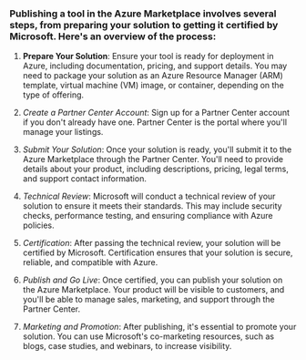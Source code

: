 ### Publishing a tool in the Azure Marketplace involves several steps, from preparing your solution to getting it certified by Microsoft. Here's an overview of the process:

1. **Prepare Your Solution**: Ensure your tool is ready for deployment in Azure, including documentation, pricing, and support details. You may need to package your solution as an Azure Resource Manager (ARM) template, virtual machine (VM) image, or container, depending on the type of offering.

2. *Create a Partner Center Account*: Sign up for a Partner Center account if you don't already have one. Partner Center is the portal where you'll manage your listings.

3. *Submit Your Solution*: Once your solution is ready, you'll submit it to the Azure Marketplace through the Partner Center. You'll need to provide details about your product, including descriptions, pricing, legal terms, and support contact information.

4. *Technical Review*: Microsoft will conduct a technical review of your solution to ensure it meets their standards. This may include security checks, performance testing, and ensuring compliance with Azure policies.

5. *Certification*: After passing the technical review, your solution will be certified by Microsoft. Certification ensures that your solution is secure, reliable, and compatible with Azure.

6. *Publish and Go Live*: Once certified, you can publish your solution on the Azure Marketplace. Your product will be visible to customers, and you'll be able to manage sales, marketing, and support through the Partner Center.

7. *Marketing and Promotion*: After publishing, it's essential to promote your solution. You can use Microsoft's co-marketing resources, such as blogs, case studies, and webinars, to increase visibility.
